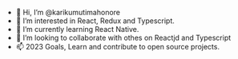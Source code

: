 - 👋 Hi, I’m @karikumutimahonore
- 👀 I’m interested in React, Redux and Typescript.
- 🌱 I’m currently learning React Native.
- 💞️ I’m looking to collaborate with othes on Reactjd and Typescript
- 📫 2023 Goals, Learn and contribute to open source projects.

<!---
karikumutimahonore/karikumutimahonore is a ✨ special ✨ repository because its `README.md` (this file) appears on your GitHub profile.
You can click the Preview link to take a look at your changes.
--->
